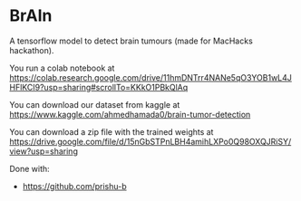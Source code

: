 # BrAIn
A tensorflow model to detect brain tumours (made for MacHacks hackathon). 

You run a colab notebook at https://colab.research.google.com/drive/11hmDNTrr4NANe5qO3YOB1wL4JHFlKCI9?usp=sharing#scrollTo=KKkO1PBkQlAq

You can download our dataset from kaggle at https://www.kaggle.com/ahmedhamada0/brain-tumor-detection

You can download a zip file with the trained weights at https://drive.google.com/file/d/15nGbSTPnLBH4amihLXPo0Q98OXQJRiSY/view?usp=sharing

Done with:
* https://github.com/prishu-b
